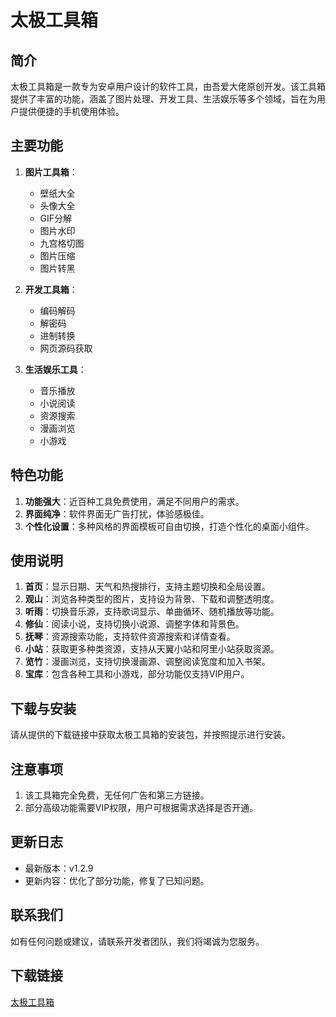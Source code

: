 # 太极工具箱

## 简介
太极工具箱是一款专为安卓用户设计的软件工具，由吾爱大佬原创开发。该工具箱提供了丰富的功能，涵盖了图片处理、开发工具、生活娱乐等多个领域，旨在为用户提供便捷的手机使用体验。

## 主要功能
1. **图片工具箱**：
   - 壁纸大全
   - 头像大全
   - GIF分解
   - 图片水印
   - 九宫格切图
   - 图片压缩
   - 图片转黑

2. **开发工具箱**：
   - 编码解码
   - 解密码
   - 进制转换
   - 网页源码获取

3. **生活娱乐工具**：
   - 音乐播放
   - 小说阅读
   - 资源搜索
   - 漫画浏览
   - 小游戏

## 特色功能
1. **功能强大**：近百种工具免费使用，满足不同用户的需求。
2. **界面纯净**：软件界面无广告打扰，体验感极佳。
3. **个性化设置**：多种风格的界面模板可自由切换，打造个性化的桌面小组件。

## 使用说明
1. **首页**：显示日期、天气和热搜排行，支持主题切换和全局设置。
2. **观山**：浏览各种类型的图片，支持设为背景、下载和调整透明度。
3. **听雨**：切换音乐源，支持歌词显示、单曲循环、随机播放等功能。
4. **修仙**：阅读小说，支持切换小说源、调整字体和背景色。
5. **抚琴**：资源搜索功能，支持软件资源搜索和详情查看。
6. **小站**：获取更多种类资源，支持从天翼小站和阿里小站获取资源。
7. **览竹**：漫画浏览，支持切换漫画源、调整阅读宽度和加入书架。
8. **宝库**：包含各种工具和小游戏，部分功能仅支持VIP用户。

## 下载与安装
请从提供的下载链接中获取太极工具箱的安装包，并按照提示进行安装。

## 注意事项
1. 该工具箱完全免费，无任何广告和第三方链接。
2. 部分高级功能需要VIP权限，用户可根据需求选择是否开通。

## 更新日志
- 最新版本：v1.2.9
- 更新内容：优化了部分功能，修复了已知问题。

## 联系我们
如有任何问题或建议，请联系开发者团队，我们将竭诚为您服务。

## 下载链接

[太极工具箱](https://pan.quark.cn/s/7a5a56070aa9)